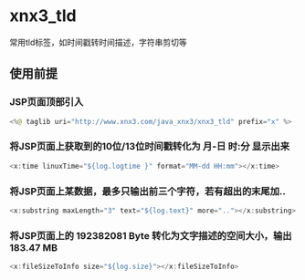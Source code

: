 # xnx3_tld
常用tld标签，如时间戳转时间描述，字符串剪切等

## 使用前提
### JSP页面顶部引入 
````Java
<%@ taglib uri="http://www.xnx3.com/java_xnx3/xnx3_tld" prefix="x" %>
````

### 将JSP页面上获取到的10位/13位时间戳转化为 月-日 时:分 显示出来
````Java
<x:time linuxTime="${log.logtime }" format="MM-dd HH:mm"></x:time>
````

### 将JSP页面上某数据，最多只输出前三个字符，若有超出的末尾加..
````Java
<x:substring maxLength="3" text="${log.text}" more=".."></x:substring>
````

### 将JSP页面上的 192382081 Byte 转化为文字描述的空间大小，输出183.47 MB
````Java
<x:fileSizeToInfo size="${log.size}"></x:fileSizeToInfo>
````
